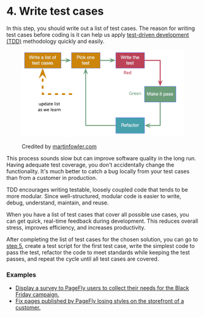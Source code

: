 # 4. Write test cases

In this step, you should write out a list of test cases. The reason for writing test cases before coding is it can help us apply [test-driven development (TDD)](../../test-driven-development-tdd.md) methodology quickly and easily.

<figure><img src="../../../.gitbook/assets/card.png" alt=""><figcaption><p>Credited by <a href="https://martinfowler.com/bliki/TestDrivenDevelopment.html">martinfowler.com</a></p></figcaption></figure>

This process sounds slow but can improve software quality in the long run. Having adequate test coverage, you don't accidentally change the functionality. It's much better to catch a bug locally from your test cases than from a customer in production.

TDD encourages writing testable, loosely coupled code that tends to be more modular. Since well-structured, modular code is easier to write, debug, understand, maintain, and reuse.

When you have a list of test cases that cover all possible use cases, you can get quick, real-time feedback during development. This reduces overall stress, improves efficiency, and increases productivity.

After completing the list of test cases for the chosen solution, you can go to [step 5](5.-test-and-code.md), create a test script for the first test case, write the simplest code to pass the test, refactor the code to meet standards while keeping the test passes, and repeat the cycle until all test cases are covered.

### Examples

* [Display a survey to PageFly users to collect their needs for the Black Friday campaign.](../example-1/4.-write-test-cases.md)
* [Fix pages published by PageFly losing styles on the storefront of a customer.](../example-2/4.-write-test-cases.md)
